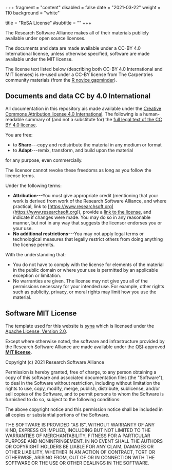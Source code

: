 +++
fragment = "content"
disabled = false
date = "2021-03-22"
weight = 110
background = "white"

title = "ReSA License"
#subtitle = ""
+++

The Research Software Alliance makes all of their materials publicly available under open source licenses.

The documents and data are made available under a CC-BY 4.0 International license, unless otherwise specified, software are made available under the MIT license.

The license text listed below (describing both CC-BY 4.0 International and MIT licenses) is re-used under a CC-BY license from The Carpentries community materials (from the [R novice gapminder](https://github.com/swcarpentry/r-novice-gapminder/blob/main/LICENSE.md)).

## Documents and data CC by 4.0 International

All documentation in this repository ais made available under the [Creative Commons Attribution license 4.0 International][cc-by-human].
The following is a human-readable summary of (and not a substitute for) the [full legal text of the CC BY 4.0 license][cc-by-legal].

You are free:

* to **Share**---copy and redistribute the material in any medium or format
* to **Adapt**---remix, transform, and build upon the material

for any purpose, even commercially.

The licensor cannot revoke these freedoms as long as you follow the license terms.

Under the following terms:

* **Attribution**---You must give appropriate credit (mentioning that your work is derived from work of the Research Software Alliance, and where practical, link to [https://www.researchsoft.org](https://www.researchsoft.org)), provide a [link to the license][cc-by-human], and indicate if changes were made.
  You may do so in any reasonable manner, but not in any way that suggests the licensor endorses you or your use.
* **No additional restrictions**---You may not apply legal terms or technological measures that legally restrict others from doing
anything the license permits.
  
With the understanding that:

* You do not have to comply with the license for elements of the material in the public domain or where your use is permitted by an
  applicable exception or limitation.
* No warranties are given. The license may not give you all of the permissions necessary for your intended use.
  For example, other rights such as publicity, privacy, or moral rights may limit how you use the material.

## Software MIT License

The template used for this website is [syna][syna] which is licensed under the [Apache License, Version 2.0](https://github.com/okkur/syna/blob/master/LICENSE).

Except where otherwise noted, the software and infrastructure provided by the Research Software Alliance are made available under the [OSI][osi]-approved [**MIT license**][mit-license].

Copyright (c) 2021 Research Software Alliance

Permission is hereby granted, free of charge, to any person obtaining a copy
of this software and associated documentation files (the "Software"), to deal
in the Software without restriction, including without limitation the rights
to use, copy, modify, merge, publish, distribute, sublicense, and/or sell
copies of the Software, and to permit persons to whom the Software is
furnished to do so, subject to the following conditions:

The above copyright notice and this permission notice shall be included in all
copies or substantial portions of the Software.

THE SOFTWARE IS PROVIDED "AS IS", WITHOUT WARRANTY OF ANY KIND, EXPRESS OR
IMPLIED, INCLUDING BUT NOT LIMITED TO THE WARRANTIES OF MERCHANTABILITY,
FITNESS FOR A PARTICULAR PURPOSE AND NONINFRINGEMENT. IN NO EVENT SHALL THE
AUTHORS OR COPYRIGHT HOLDERS BE LIABLE FOR ANY CLAIM, DAMAGES OR OTHER
LIABILITY, WHETHER IN AN ACTION OF CONTRACT, TORT OR OTHERWISE, ARISING FROM,
OUT OF OR IN CONNECTION WITH THE SOFTWARE OR THE USE OR OTHER DEALINGS IN THE
SOFTWARE.

[cc-by-human]: https://creativecommons.org/licenses/by/4.0/
[cc-by-legal]: https://creativecommons.org/licenses/by/4.0/legalcode
[mit-license]: https://opensource.org/licenses/mit-license.html
[osi]: https://opensource.org
[syna]: https://syna.okkur.org/
